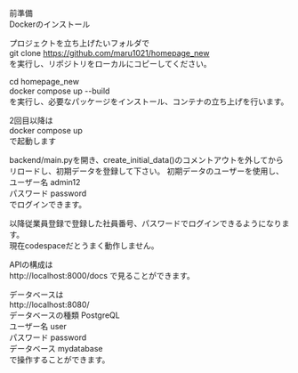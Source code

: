 前準備  
Dockerのインストール  

プロジェクトを立ち上げたいフォルダで  
git clone https://github.com/maru1021/homepage_new  
を実行し、リポジトリをローカルにコピーしてください。

cd homepage_new  
docker compose up --build  
を実行し、必要なパッケージをインストール、コンテナの立ち上げを行います。  

2回目以降は  
docker compose up  
で起動します  


backend/main.pyを開き、create_initial_data()のコメントアウトを外してからリロードし、初期データを登録して下さい。
初期データのユーザーを使用し、  
ユーザー名 admin12  
パスワード password  
でログインできます。  

以降従業員登録で登録した社員番号、パスワードでログインできるようになります。  
現在codespaceだとうまく動作しません。

APIの構成は  
http://localhost:8000/docs
で見ることができます。

データベースは  
http://localhost:8080/  
データベースの種類 PostgreQL  
ユーザー名 user  
パスワード password  
データベース mydatabase  
で操作することができます。

